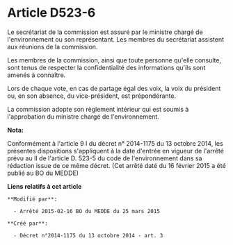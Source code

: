 # Article D523-6

Le secrétariat de la commission est assuré par le ministre chargé de l'environnement ou son représentant. Les membres du
secrétariat assistent aux réunions de la commission.

Les membres de la commission, ainsi que toute personne qu'elle consulte, sont tenus de respecter la confidentialité des
informations qu'ils sont amenés à connaître.

Lors de chaque vote, en cas de partage égal des voix, la voix du président ou, en son absence, du vice-président, est
prépondérante.

La commission adopte son règlement intérieur qui est soumis à l'approbation du ministre chargé de l'environnement.

**Nota:**

Conformément à l'article 9 I du décret n° 2014-1175 du 13 octobre 2014, les présentes dispositions s'appliquent à la date
d'entrée en vigueur de l'arrêté prévu au II de l'article D. 523-5 du code de l'environnement dans sa rédaction issue de ce
même décret. (Cet arrêté daté du 16 février 2015 a été publié au BO du MEDDE)

**Liens relatifs à cet article**

	**Modifié par**:

	  - Arrêté 2015-02-16 BO du MEDDE du 25 mars 2015

	**Créé par**:

	  - Décret n°2014-1175 du 13 octobre 2014 - art. 3
